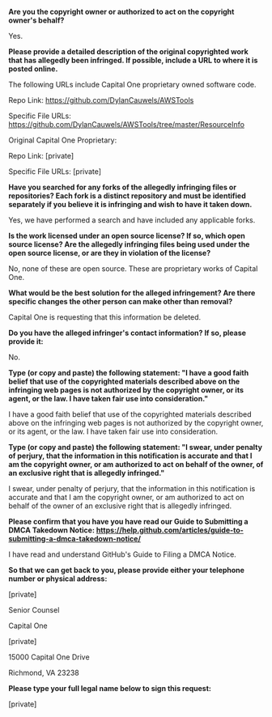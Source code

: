 **Are you the copyright owner or authorized to act on the copyright owner's behalf?**


Yes.


**Please provide a detailed description of the original copyrighted work that has allegedly been infringed. If possible, include a URL to where it is posted online.**


The following URLs include Capital One proprietary owned software code. 


Repo Link: https://github.com/DylanCauwels/AWSTools


Specific File URLs: https://github.com/DylanCauwels/AWSTools/tree/master/ResourceInfo


Original Capital One Proprietary: 


Repo Link: [private]


Specific File URLs: [private]


**Have you searched for any forks of the allegedly infringing files or repositories? Each fork is a distinct repository and must be identified separately if you believe it is infringing and wish to have it taken down.**


Yes, we have performed a search and have included any applicable forks.  


**Is the work licensed under an open source license? If so, which open source license? Are the allegedly infringing files being used under the open source license, or are they in violation of the license?**


No, none of these are open source.  These are proprietary works of Capital One.


**What would be the best solution for the alleged infringement? Are there specific changes the other person can make other than removal?**


Capital One is requesting that this information be deleted. 


**Do you have the alleged infringer's contact information? If so, please provide it:**


No.


**Type (or copy and paste) the following statement: "I have a good faith belief that use of the copyrighted materials described above on the infringing web pages is not authorized by the copyright owner, or its agent, or the law. I have taken fair use into consideration."**


I have a good faith belief that use of the copyrighted materials described above on the infringing web pages is not authorized by the copyright owner, or its agent, or the law. I have taken fair use into consideration.


**Type (or copy and paste) the following statement: "I swear, under penalty of perjury, that the information in this notification is accurate and that I am the copyright owner, or am authorized to act on behalf of the owner, of an exclusive right that is allegedly infringed."**


I swear, under penalty of perjury, that the information in this notification is accurate and that I am the copyright owner, or am authorized to act on behalf of the owner of an exclusive right that is allegedly infringed.


**Please confirm that you have you have read our Guide to Submitting a DMCA Takedown Notice: https://help.github.com/articles/guide-to-submitting-a-dmca-takedown-notice/**


I have read and understand GitHub's Guide to Filing a DMCA Notice.


**So that we can get back to you, please provide either your telephone number or physical address:**


[private]

Senior Counsel

Capital One

[private]

15000 Capital One Drive

Richmond, VA 23238



**Please type your full legal name below to sign this request:**


[private]
